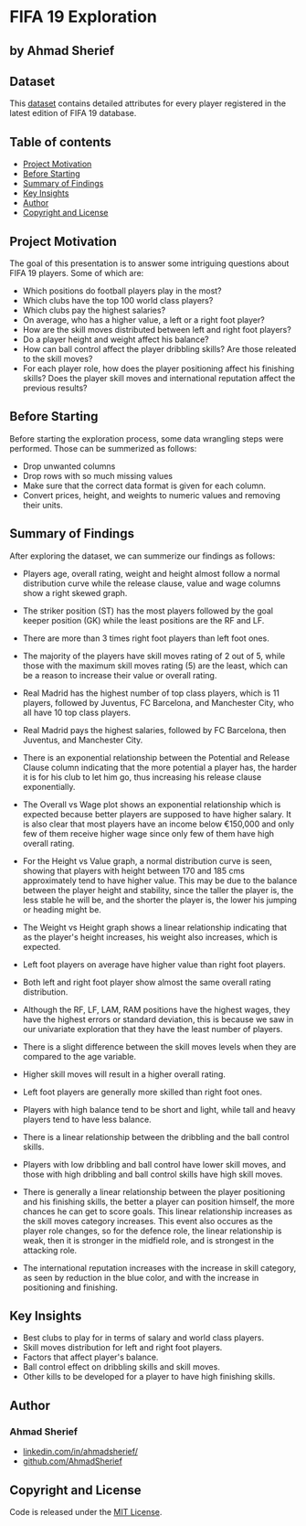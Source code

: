 # FIFA 19 Exploration

## by Ahmad Sherief

## Dataset

This [dataset](https://www.kaggle.com/karangadiya/fifa19) contains detailed attributes for every player registered in the latest edition of FIFA 19 database.

## Table of contents

- [Project Motivation](#project-motivation)
- [Before Starting](#before-starting)
- [Summary of Findings](#summary-of-findings)
- [Key Insights](#key-insights)
- [Author](#author)
- [Copyright and License](#copyright-and-license)

## Project Motivation

The goal of this presentation is to answer some intriguing questions about FIFA 19 players. Some of which are:

- Which positions do football players play in the most?
- Which clubs have the top 100 world class players?
- Which clubs pay the highest salaries?
- On average, who has a higher value, a left or a right foot player?
- How are the skill moves distributed between left and right foot players?
- Do a player height and weight affect his balance?
- How can ball control affect the player dribbling skills? Are those releated to the skill moves?
- For each player role, how does the player positioning affect his finishing skills? Does the player skill moves and international reputation affect the previous results?

## Before Starting

Before starting the exploration process, some data wrangling steps were performed. Those can be summerized as follows:

- Drop unwanted columns
- Drop rows with so much missing values
- Make sure that the correct data format is given for each column.
- Convert prices, height, and weights to numeric values and removing their units.

## Summary of Findings

After exploring the dataset, we can summerize our findings as follows:

- Players age, overall rating, weight and height almost follow a normal distribution curve while the release clause, value and wage columns show a right skewed graph.

- The striker position (ST) has the most players followed by the goal keeper position (GK) while the least positions are the RF and LF.

- There are more than 3 times right foot players than left foot ones.

- The majority of the players have skill moves rating of 2 out of 5, while those with the maximum skill moves rating (5) are the least, which can be a reason to increase their value or overall rating.

- Real Madrid has the highest number of top class players, which is 11 players, followed by Juventus, FC Barcelona, and Manchester City, who all have 10 top class players.

- Real Madrid pays the highest salaries, followed by FC Barcelona, then Juventus, and Manchester City.

- There is an exponential relationship between the Potential and Release Clause column indicating that the more potential a player has, the harder it is for his club to let him go, thus increasing his release clause exponentially.

- The Overall vs Wage plot shows an exponential relationship which is expected because better players are supposed to have higher salary. It is also clear that most players have an income below €150,000 and only few of them receive higher wage since only few of them have high overall rating.

- For the Height vs Value graph, a normal distribution curve is seen, showing that players with height between 170 and 185 cms approximately tend to have higher value. This may be due to the balance between the player height and stability, since the taller the player is, the less stable he will be, and the shorter the player is, the lower his jumping or heading might be.

- The Weight vs Height graph shows a linear relationship indicating that as the player's height increases, his weight also increases, which is expected.

- Left foot players on average have higher value than right foot players.

- Both left and right foot player show almost the same overall rating distribution.

- Although the RF, LF, LAM, RAM positions have the highest wages, they have the highest errors or standard deviation, this is because we saw in our univariate exploration that they have the least number of players.

- There is a slight difference between the skill moves levels when they are compared to the age variable.

- Higher skill moves will result in a higher overall rating.

- Left foot players are generally more skilled than right foot ones.

- Players with high balance tend to be short and light, while tall and heavy players tend to have less balance.

- There is a linear relationship between the dribbling and the ball control skills.

- Players with low dribbling and ball control have lower skill moves, and those with high dribbling and ball control skills have high skill moves.

- There is generally a linear relationship between the player positioning and his finishing skills, the better a player can position himself, the more chances he can get to score goals. This linear relationship increases as the skill moves category increases. This event also occures as the player role changes, so for the defence role, the linear relationship is weak, then it is stronger in the midfield role, and is strongest in the attacking role.

- The international reputation increases with the increase in skill category, as seen by reduction in the blue color, and with the increase in positioning and finishing.

## Key Insights

- Best clubs to play for in terms of salary and world class players.
- Skill moves distribution for left and right foot players.
- Factors that affect player's balance.
- Ball control effect on dribbling skills and skill moves.
- Other kills to be developed for a player to have high finishing skills.

## Author

### Ahmad Sherief

- [linkedin.com/in/ahmadsherief/](https://www.linkedin.com/in/ahmadsherief/)
- [github.com/AhmadSherief](https://github.com/AhmadSherief)

## Copyright and License

Code is released under the [MIT License](https://github.com/AhmadSherief/Boston-Airbnb-Data-Analysis/blob/master/LICENSE).
